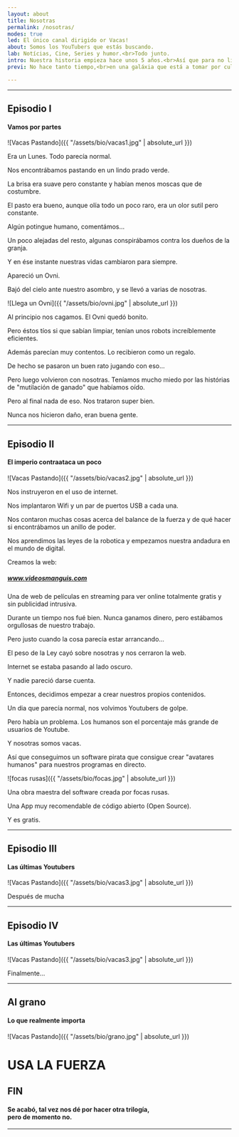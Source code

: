 ```yaml
---
layout: about
title: Nosotras
permalink: /nosotras/
modes: true
led: El único canal dirigido or Vacas!
about: Somos los YouTubers que estás buscando.
lab: Notícias, Cine, Series y humor.<br>Todo junto.
intro: Nuestra historia empieza hace unos 5 años.<br>Así que para no liarnos, empezaremos por el principio...
previ: No hace tanto tiempo,<br>en una galáxia que está a tomar por culo de la de Star Wars...

---
```


<hr id="ep1">


## Episodio I
#### Vamos por partes


![Vacas Pastando]({{ "/assets/bio/vacas1.jpg" | absolute_url }})

Era un Lunes. Todo parecía normal.

Nos encontrábamos pastando en un lindo prado verde.

La brisa era suave pero constante y habían menos moscas que de costumbre.

El pasto era bueno, aunque olía todo un poco raro, era un olor sutil pero constante.

Algún potingue humano, comentámos...


Un poco alejadas del resto, algunas conspirábamos contra los dueños de la granja.

Y en ése instante nuestras vidas cambiaron para siempre.


Apareció un Ovni.

Bajó del cielo ante nuestro asombro, y se llevó a varias de nosotras.


![Llega un Ovni]({{ "/assets/bio/ovni.jpg" | absolute_url }})


Al principio nos cagamos. El Ovni quedó bonito.

Pero éstos tíos si que sabían limpiar, tenían unos robots increíblemente eficientes.

Además parecían muy contentos. Lo recibieron como un regalo.

De hecho se pasaron un buen rato jugando con eso...


Pero luego volvieron con nosotras. Teníamos mucho miedo por las histórias de "mutilación de ganado" que habíamos oído.

Pero al final nada de eso. Nos trataron super bien.

Nunca nos hicieron daño, eran buena gente.



<hr id="ep2">


## Episodio II
#### El imperio contraataca un poco


![Vacas Pastando]({{ "/assets/bio/vacas2.jpg" | absolute_url }})

Nos instruyeron en el uso de internet.

Nos implantaron Wifi y un par de puertos USB a cada una.

Nos contaron muchas cosas acerca del balance de la fuerza y de qué hacer si encontrábamos un anillo de poder.

Nos aprendimos las leyes de la robotica y empezamos nuestra andadura en el mundo de digital.



Creamos la web:

##### www.videosmanguis.com


Una de web de películas en streaming para ver online totalmente gratis y sin publicidad intrusiva.

Durante un tiempo nos fué bien. Nunca ganamos dinero, pero estábamos orgullosas de nuestro trabajo.

Pero justo cuando la cosa parecía estar arrancando...

El peso de la Ley cayó sobre nosotras y nos cerraron la web.

Internet se estaba pasando al lado oscuro.

Y nadie pareció darse cuenta.


Entonces, decidimos empezar a crear nuestros propios contenidos.

Un dia que parecía normal, nos volvimos Youtubers de golpe.

Pero había un problema. Los humanos son el porcentaje más grande de usuarios de Youtube.

Y nosotras somos vacas.

Así que conseguimos un software pirata que consigue crear "avatares humanos" para nuestros programas en directo.

![focas rusas]({{ "/assets/bio/focas.jpg" | absolute_url }})
 
Una obra maestra del software creada por focas rusas.

Una App muy recomendable de código abierto (Open Source).

Y es gratis.


<hr id="ep3">



## Episodio III
#### Las últimas Youtubers

![Vacas Pastando]({{ "/assets/bio/vacas3.jpg" | absolute_url }})

Después de mucha



<hr id="ep4">



## Episodio IV
#### Las últimas Youtubers

![Vacas Pastando]({{ "/assets/bio/vacas3.jpg" | absolute_url }})

Finalmente...



<hr id="ep5">



## Al grano
#### Lo que realmente importa

![Vacas Pastando]({{ "/assets/bio/grano.jpg" | absolute_url }})




# USA LA FUERZA


## FIN
#### Se acabó, tal vez nos dé por hacer otra trilogía,<br>pero de momento no.



---

